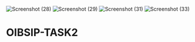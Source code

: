 ![Screenshot (28)](https://user-images.githubusercontent.com/103526578/204050535-e2e9cc56-91d2-4915-a166-88d21cee202d.png)
![Screenshot (29)](https://user-images.githubusercontent.com/103526578/204050552-8fb9a0f5-3ac5-4bfc-b546-4e52bd91e17e.png)
![Screenshot (31)](https://user-images.githubusercontent.com/103526578/204050565-97bf3b55-5a72-42e2-a414-4618311eafe8.png)
![Screenshot (33)](https://user-images.githubusercontent.com/103526578/204050575-54df3aeb-f9d7-4b90-b004-f221099ddb6d.png)
# OIBSIP-TASK2
